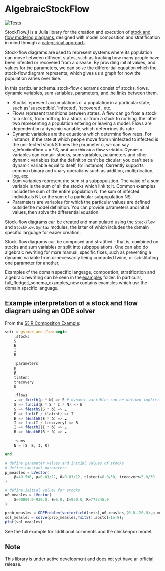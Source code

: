 # AlgebraicStockFlow
[![Tests](https://github.com/AlgebraicJulia/StockFlow.jl/actions/workflows/tests.yml/badge.svg)](https://github.com/AlgebraicJulia/StockFlow.jl/actions/workflows/tests.yml)
<!-- TODO: Set up on codecov.io for repo [![codecov](https://codecov.io/github/AlgebraicJulia/StockFlow.jl/branch/maaster/graph/badge.svg)](https://app.codecov.io/github/AlgebraicJulia/StockFlow.jl) -->


StockFlow.jl is a Julia library for the creation and execution of [stock and flow modeling diagrams](https://en.wikipedia.org/wiki/System_dynamics#Stock_and_flow_diagrams), designed with model composition and stratification in mind through a [categorical approach](https://arxiv.org/abs/2211.01290).

Stock-flow diagrams are used to represent systems where its population can move between different states, such as tracking how many people have been infected or recovered from a disease.  By providing initial values, and values for the parameters, we can solve the differential equation which the stock-flow diagram represents, which gives us a graph for how the population varies over time.

In this particular schema, stock-flow diagrams consist of stocks, flows, dynamic variables, sum variables, parameters, and the links between them.

* Stocks represent accumulations of a population in a particular state, such as 'susceptible', 'infected', 'recovered', etc.
* Flows represent transitions between states.  A flow can go from a stock to a stock, from nothing to a stock, or from a stock to nothing, the latter two representing a population entering or leaving a model.  Flows are dependent on a dynamic variable, which determines its rate.
* Dynamic variables are the equations which determine flow rates.  For instance, if the rate at which people move from uninfected to infected is the uninfected stock S times the parameter c, we can say v\_infectionRate = c * S, and use this as a flow variable.  Dynamic variables can contain stocks, sum variables, parameters and other dynamic variables (but the definition can't be circular; you can't set a dynamic variable equal to itself, for instance).  Currently supports common binary and unary operations such as addition, multiplication, log, exp.
* Sum variables represent the sum of a subpopulation.  The value of a sum variable is the sum of all the stocks which link to it.  Common examples include the sum of the entire population N, the sum of infected individuals NI, or the sum of a particular subpopulation NS.
* Parameters are variables for which the particular values are defined outside the model definition.  You can provide parameters and initial values, then solve the differential equation.

Stock-flow diagrams can be created and manipulated using the `StockFlow` and `StockFlow.Syntax` modules, the latter of which includes the domain specific language for easier creation.

Stock-flow diagrams can be composed and stratified - that is, combined on stocks and sum variables or split into subpopulations.  One can also do algebraic rewriting for more manual, specific fixes, such as preventing a dynamic variable from unnecessarily being computed twice, or substituting one parameter for another.

Examples of the domain specific language, composition, stratification and algebraic rewriting can be seen in the [examples](examples) folder.  In particular, full\_fledged\_schema\_examples\_new contains examples which use the domain specific language.



 ## Example interpretation of a stock and flow diagram using an ODE solver
 
 From the [SEIR Composition Example](examples/full_fledged_schema_examples_new/composition/SEIR_full_model_measles_chickenpox.ipynb):
 
 ```julia
 seir = @stock_and_flow begin
     :stocks
     S
     E
     I
     R
 
     :parameters
     μ
     β
     tlatent
     trecovery
     δ
 
     :flows
     ☁ => fbirth(μ * N) => S # dynamic variables can be defined implicitly or with :dynamic_variables
     S => fincid(β * S * I / N) => E
     S => fdeathS(S * δ) => ☁
     E => finf(E / tlatent) => I
     E => fdeathE(E * δ) => ☁
     I => frec(I / trecovery) => R
     I => fdeathI(I * δ) => ☁
     R => fdeathR(R * δ) => ☁
 
     :sums
     N = [S, E, I, R]
 
 end
 
 # define parameter values and initial values of stocks
 # define constant parameters
 p_measles = LVector(
     β=49.598, μ=0.03/12, δ=0.03/12, tlatent=8.0/30, trecovery=5.0/30
 )
 
 # define initial values for stocks
 u0_measles = LVector(
     S=90000.0-930.0, E=0.0, I=930.0, R=773545.0
 )
 
 prob_measles = ODEProblem(vectorfield(seir),u0_measles,(0.0,120.0),p_measles);
 sol_measles = solve(prob_measles,Tsit5(),abstol=1e-8);
 plot(sol_measles)
 ```
 
 See the full example for additional comments and the chickenpox model.
 ## Note
 
 This library is under active development and does not yet have an official release.
 
